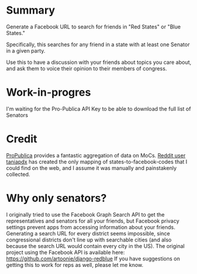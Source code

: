 # Summary
Generate a Facebook URL to search for friends in "Red States" or "Blue States."

Specifically, this searches for any friend in a state with at least one Senator in a given party.

Use this to have a discussion with your friends about topics you care about, and ask them to voice their opinion to their members of congress.


# Work-in-progres
I'm waiting for the Pro-Publica API Key to be able to download the full list of Senators

# Credit
[ProPublica](https://propublica.github.io/congress-api-docs/#lists-of-members) provides a fantastic aggregation of data on MoCs.
[Reddit user taniapdx](https://propublica.github.io/congress-api-docs/#lists-of-members) has created the only mapping of states-to-facebook-codes that I could find on the web, and I assume it was manually and painstakenly collected.

# Why only senators?
I originally tried to use the Facebook Graph Search API to get the representatives and senators for all your friends, but Facebook privacy settings prevent apps from accessing information about your friends.
Generating a search URL for every district seems impossible, since congressional districts don't line up with searchable cities (and also because the search URL would contain every city in the US).
The original project using the Facebook API is available here: https://github.com/artoonie/django-redblue
If you have suggestions on getting this to work for reps as well, please let me know.
